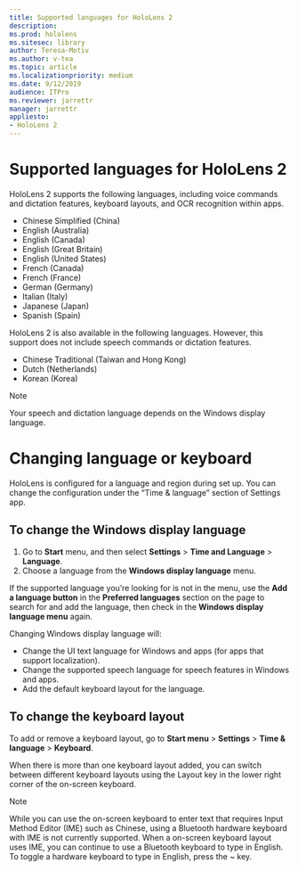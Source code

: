 ```yaml
---
title: Supported languages for HoloLens 2
description: 
ms.prod: hololens
ms.sitesec: library
author: Teresa-Motiv
ms.author: v-tea
ms.topic: article
ms.localizationpriority: medium
ms.date: 9/12/2019
audience: ITPro
ms.reviewer: jarrettr
manager: jarrettr
appliesto:
- HoloLens 2
---
```


# Supported languages for HoloLens 2

HoloLens 2 supports the following languages, including voice commands and dictation features, keyboard layouts, and OCR recognition within apps.

- Chinese Simplified (China)
- English (Australia)
- English (Canada)
- English (Great Britain)
- English (United States)
- French (Canada)
- French (France)
- German (Germany)
- Italian (Italy)
- Japanese (Japan)
- Spanish (Spain)

HoloLens 2 is also available in the following languages. However, this support does not include speech commands or dictation features.

- Chinese Traditional (Taiwan and Hong Kong)
- Dutch (Netherlands)
- Korean (Korea)

> [!NOTE]
> Your speech and dictation language depends on the Windows display language.
>  
# Changing language or keyboard

HoloLens is configured for a language and region during set up. You can change the configuration under the “Time & language” section of  Settings app. 

## To change the Windows display language

1. Go to **Start** menu, and then select **Settings** > **Time and Language** > **Language**.
2. Choose a language from the **Windows display language** menu. 

If the supported language you’re looking for is not in the menu, use the **Add a language button** in the **Preferred languages** section on the page to search for and add the language, then check in the **Windows display language menu** again.

Changing Windows display language will:

- Change the UI text language for Windows and apps (for apps that support localization).
- Change the supported speech language for speech features in Windows and apps.
- Add the default keyboard layout for the language.

## To change the keyboard layout

To add or remove a keyboard layout, go to **Start menu** > **Settings** > **Time & language** > **Keyboard**.

When there is more than one keyboard layout added, you can switch between different keyboard layouts using the Layout key in the lower right corner of the on-screen keyboard.

> [!NOTE]
> While you can use the on-screen keyboard to enter text that requires Input Method Editor (IME) such as Chinese, using a Bluetooth hardware keyboard with IME is not currently supported. When a on-screen keyboard layout uses IME, you can continue to use a Bluetooth keyboard to type in English. To toggle a hardware keyboard to type in English, press the ~ key.
>
